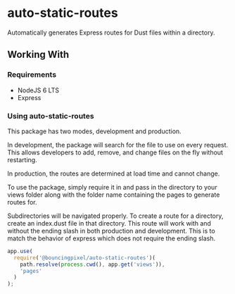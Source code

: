 # auto-static-routes

Automatically generates Express routes for Dust files within a directory.

## Working With

### Requirements

- NodeJS 6 LTS
- Express

### Using auto-static-routes

This package has two modes, development and production.

In development, the package will search for the file to use on every request.
This allows developers to add, remove, and change files on the fly without restarting.

In production, the routes are determined at load time and cannot change.

To use the package, simply require it in and pass in the directory to your views folder
along with the folder name containing the pages to generate routes for.

Subdirectories will be navigated properly.
To create a route for a directory, create an index.dust file in that directory.
This route will work with and without the ending slash in both production and development.
This is to match the behavior of express which does not require the ending slash.

```js
app.use(
  require('@bouncingpixel/auto-static-routes')(
    path.resolve(process.cwd(), app.get('views')),
    'pages'
  )
);
```
